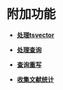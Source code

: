 # 附加功能<a name="ZH-CN_TOPIC_0289900026"></a>

-   **[处理tsvector](处理tsvector.md)**  

-   **[处理查询](处理查询.md)**  

-   **[查询重写](查询重写.md)**  

-   **[收集文献统计](收集文献统计.md)**  



